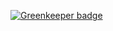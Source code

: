 
[![Greenkeeper badge](https://badges.greenkeeper.io/michielbdejong/unhostedtunes.svg)](https://greenkeeper.io/)

